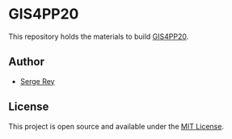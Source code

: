 # GIS4PP20

This repository holds the materials to build [GIS4PP20](https://sergerey.org/gis4pp20).

## Author

- [Serge Rey](https://sergerey.org)

## License

This project is open source and available under the [MIT License](LICENSE).
